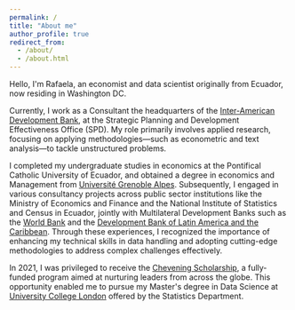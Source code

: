 ```yaml
---
permalink: /
title: "About me"
author_profile: true
redirect_from: 
  - /about/
  - /about.html
---
```


Hello, I'm Rafaela, an economist and data scientist originally from Ecuador, now residing in Washington DC.

Currently, I work as a Consultant the headquarters of the [Inter-American Development Bank](https://www.iadb.org/en), at the Strategic Planning and Development Effectiveness Office (SPD). My role primarily involves applied research, focusing on applying methodologies—such as econometric and text analysis—to tackle unstructured problems.

I completed my undergraduate studies in economics at the Pontifical Catholic University of Ecuador, and obtained a degree in economics and Management from [Université Grenoble Alpes](https://www.univ-grenoble-alpes.fr). Subsequently, I engaged in various consultancy projects across public sector institutions like the Ministry of Economics and Finance and the National Institute of Statistics and Census in Ecuador, jointly with Multilateral Development Banks such as the [World Bank](https://www.worldbank.org/en/home) and the [Development Bank of Latin America and the Caribbean](https://www.caf.com/en/). Through these experiences, I recognized the importance of enhancing my technical skills in data handling and adopting cutting-edge methodologies to address complex challenges effectively.

In 2021, I was privileged to receive the [Chevening Scholarship](https://www.chevening.org/scholarships/), a fully-funded program aimed at nurturing leaders from across the globe. This opportunity enabled me to pursue my Master's degree in Data Science at [University College London](https://www.ucl.ac.uk/) offered by the Statistics Department.

